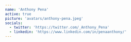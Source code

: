 ```yaml
---
name: 'Anthony Pena'
active: true
picture: 'avatars/anthony-pena.jpeg'
socials:
  - twitter: 'https://twitter.com/_Anthony_Pena'
  - linkedin: 'https://www.linkedin.com/in/penaanthony/'
---
```

